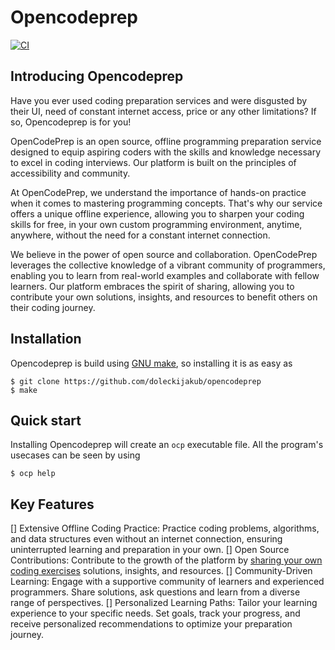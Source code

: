 # Opencodeprep

[![CI](https://github.com/doleckijakub/opencodeprep/actions/workflows/build.yml/badge.svg)](https://github.com/doleckijakub/opencodeprep/actions/workflows/build.yml)

## Introducing Opencodeprep

Have you ever used coding preparation services and were disgusted by their UI, need of constant internet access, price or any other limitations? If so, Opencodeprep is for you!

OpenCodePrep is an open source, offline programming preparation service designed to equip aspiring coders with the skills and knowledge necessary to excel in coding interviews. Our platform is built on the principles of accessibility and community.

At OpenCodePrep, we understand the importance of hands-on practice when it comes to mastering programming concepts. That's why our service offers a unique offline experience, allowing you to sharpen your coding skills for free, in your own custom programming environment, anytime, anywhere, without the need for a constant internet connection.

We believe in the power of open source and collaboration. OpenCodePrep leverages the collective knowledge of a vibrant community of programmers, enabling you to learn from real-world examples and collaborate with fellow learners. Our platform embraces the spirit of sharing, allowing you to contribute your own solutions, insights, and resources to benefit others on their coding journey.

## Installation

Opencodeprep is build using [GNU make](https://www.gnu.org/software/make/), so installing it is as easy as

```console
$ git clone https://github.com/doleckijakub/opencodeprep
$ make
```

## Quick start

Installing Opencodeprep will create an `ocp` executable file. All the program's usecases can be seen by using

```console
$ ocp help
```

## Key Features

[] Extensive Offline Coding Practice: Practice coding problems, algorithms, and data structures even without an internet connection, ensuring uninterrupted learning and preparation in your own.
[] Open Source Contributions: Contribute to the growth of the platform by [sharing your own coding exercises](https://github.com/doleckijakub/opencodeprep-exercises) solutions, insights, and resources.
[] Community-Driven Learning: Engage with a supportive community of learners and experienced programmers. Share solutions, ask questions and learn from a diverse range of perspectives.
[] Personalized Learning Paths: Tailor your learning experience to your specific needs. Set goals, track your progress, and receive personalized recommendations to optimize your preparation journey.